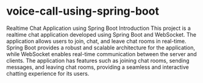 # voice-call-using-spring-boot
Realtime Chat Application using Spring Boot
Introduction
This project is a realtime chat application developed using Spring Boot and WebSocket. The application allows users to join, chat, and leave chat rooms in real-time. Spring Boot provides a robust and scalable architecture for the application, while WebSocket enables real-time communication between the server and clients. The application has features such as joining chat rooms, sending messages, and leaving chat rooms, providing a seamless and interactive chatting experience for its users.

